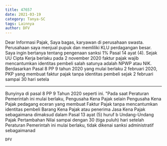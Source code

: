 ```yaml
---
title: 47657
date: 2021-03-19
category: Tanya-SC
tags: Lainnya
author: DFV
---
```


Dear Informasi Pajak, Saya bagas, karyawan di perusahaan swasta. Perusahaan saya menjual pupuk dan memliliki KLU perdagangan besar. Saya ingin bertanya tentang pengenaan sanksi 1% Pasal 14 ayat (4). Sejak UU Cipta Kerja berlaku pada 2 november 2020 faktur pajak wajib mencantumkan identitas pembeli salah satunya adalah NPWP atau NIK. Berdasarkan Pasal 8 PP 9 tahun 2020 yang mulai berlaku 2 februari 2020, PKP yang membuat faktur pajak tanpa identitas pembeli sejak 2 februari sampai 30 hari setela

---

Bunyinya di pasal 8 PP 9 Tahun 2020 seperti ini. "Pada saat Peraturan Pemerintah ini mulai berlaku, Pengusaha Kena Pajak selain Pengusaha Kena Pajak pedagang eceran yang membuat Faktur Pajak tanpa mencantumkan identitas pembeli Barang Kena Pajak atau penerima Jasa Kena Pajak sebagaimana dimaksud dalam Pasal 13 ayat (5) huruf b Undang-Undang Pajak Pertambahan Nilai sampai dengan 30 (tiga puluh) hari setelah Peraturan Pemerintah ini mulai berlaku, tidak dikenai sanksi administratif sebagaimanad

`DFV`
